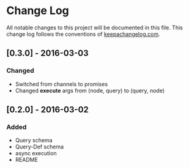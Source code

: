 # Change Log
All notable changes to this project will be documented in this file. This change log follows the conventions of [keepachangelog.com](http://keepachangelog.com/).

## [0.3.0] - 2016-03-03
### Changed
- Switched from channels to promises
- Changed **execute** args from (node, query) to (query, node)

## [0.2.0] - 2016-03-02
### Added
- Query schema
- Query-Def schema
- async execution
- README